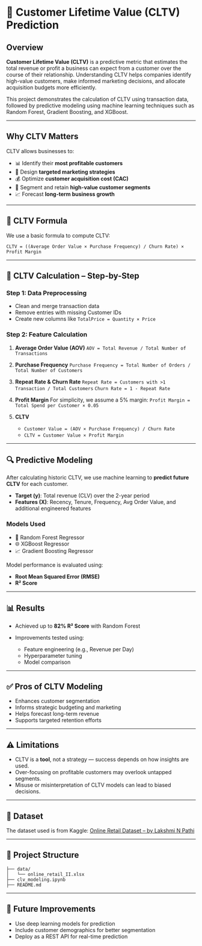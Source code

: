 
# 🧮 Customer Lifetime Value (CLTV) Prediction

##  Overview

**Customer Lifetime Value (CLTV)** is a predictive metric that estimates the total revenue or profit a business can expect from a customer over the course of their relationship. Understanding CLTV helps companies identify high-value customers, make informed marketing decisions, and allocate acquisition budgets more efficiently.

This project demonstrates the calculation of CLTV using transaction data, followed by predictive modeling using machine learning techniques such as Random Forest, Gradient Boosting, and XGBoost.

---

##  Why CLTV Matters

CLTV allows businesses to:

* 📊 Identify their **most profitable customers**
* 🎯 Design **targeted marketing strategies**
* 💰 Optimize **customer acquisition cost (CAC)**
* 🔄 Segment and retain **high-value customer segments**
* 📈 Forecast **long-term business growth**

---

## 🧠 CLTV Formula

We use a basic formula to compute CLTV:

```
CLTV = ((Average Order Value × Purchase Frequency) / Churn Rate) × Profit Margin
```

---

## 🧪 CLTV Calculation – Step-by-Step

### Step 1: Data Preprocessing

* Clean and merge transaction data
* Remove entries with missing Customer IDs
* Create new columns like `TotalPrice = Quantity × Price`

### Step 2: Feature Calculation

1. **Average Order Value (AOV)**
   `AOV = Total Revenue / Total Number of Transactions`

2. **Purchase Frequency**
   `Purchase Frequency = Total Number of Orders / Total Number of Customers`

3. **Repeat Rate & Churn Rate**
   `Repeat Rate = Customers with >1 Transaction / Total Customers`
   `Churn Rate = 1 - Repeat Rate`

4. **Profit Margin**
   For simplicity, we assume a 5% margin:
   `Profit Margin = Total Spend per Customer × 0.05`

5. **CLTV**

   * `Customer Value = (AOV × Purchase Frequency) / Churn Rate`
   * `CLTV = Customer Value × Profit Margin`

---

## 🔍 Predictive Modeling

After calculating historic CLTV, we use machine learning to **predict future CLTV** for each customer.

* **Target (y)**: Total revenue (CLV) over the 2-year period
* **Features (X)**: Recency, Tenure, Frequency, Avg Order Value, and additional engineered features

### Models Used

* 🌲 Random Forest Regressor
* 🌐 XGBoost Regressor
* 📈 Gradient Boosting Regressor

Model performance is evaluated using:

* **Root Mean Squared Error (RMSE)**
* **R² Score**

---

## 📊 Results

* Achieved up to **82% R² Score** with Random Forest
* Improvements tested using:

  * Feature engineering (e.g., Revenue per Day)
  * Hyperparameter tuning
  * Model comparison

---

## ✅ Pros of CLTV Modeling

* Enhances customer segmentation
* Informs strategic budgeting and marketing
* Helps forecast long-term revenue
* Supports targeted retention efforts

---

## ⚠️ Limitations

* CLTV is a **tool**, not a strategy — success depends on how insights are used.
* Over-focusing on profitable customers may overlook untapped segments.
* Misuse or misinterpretation of CLTV models can lead to biased decisions.

---

## 📁 Dataset

The dataset used is from Kaggle:
[Online Retail Dataset – by Lakshmi N Pathi](https://www.kaggle.com/datasets/lakshmi25npathi/online-retail-dataset)

---

## 📂 Project Structure

```
├── data/
│   └── online_retail_II.xlsx
├── clv_modeling.ipynb
├── README.md
```

---

## 🔧 Future Improvements

* Use deep learning models for prediction
* Include customer demographics for better segmentation
* Deploy as a REST API for real-time prediction

